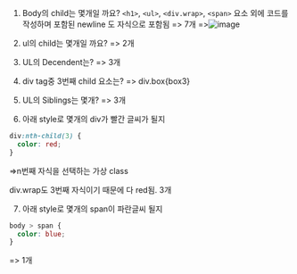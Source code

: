 1. Body의 child는 몇개일 까요?
   `<h1>`, `<ul>`, `<div.wrap>`, `<span>` 요소 외에 코드를 작성하며 포함된 newline 도 자식으로 포함됨 => 7개
   =>![image](https://user-images.githubusercontent.com/68142773/161871849-09d43a86-e0be-43f0-990c-9e279a457c2c.png)

2. ul의 child는 몇개일 까요?
   => 2개

3. UL의 Decendent는?
   => 3개

4. div tag중 3번째 child 요소는?
   => div.box{box3}

5. UL의 Siblings는 몇개?
   => 3개

6. 아래 style로 몇개의 div가 빨간 글씨가 될지

```css
div:nth-child(3) {
  color: red;
}
```

=>n번째 자식을 선택하는 가상 class

div.wrap도 3번째 자식이기 때문에 다 red됨.
3개

7.  아래 style로 몇개의 span이 파란글씨 될지

```css
body > span {
  color: blue;
}
```

=> 1개
